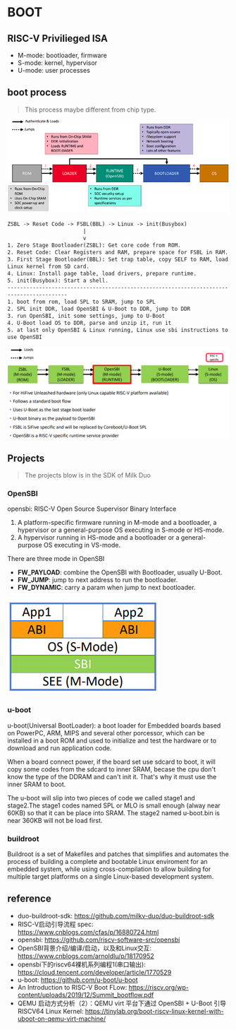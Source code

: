 # BOOT

## RISC-V Privilieged ISA
- M-mode: bootloader, firmware 
- S-mode: kernel, hypervisor
- U-mode: user processes

## boot process
> This process maybe different from chip type.  

![boot process](./images/boot_process.png)

```
ZSBL -> Reset Code -> FSBL(BBL) -> Linux -> init(Busybox)
                        |
                        v
1. Zero Stage Bootloader(ZSBL): Get core code from ROM.
2. Reset Code: Clear Registers and RAM, prepare space for FSBL in RAM.
3. First Stage Bootloader(BBL): Set trap table, copy SELF to RAM, load Linux kernel from SD card.
4. Linux: Install page table, load drivers, prepare runtime.
5. init(Busybox): Start a shell.
-----------------------------------------------------------------------------------------
1. boot from rom, load SPL to SRAM, jump to SPL
2. SPL init DDR, load OpenSBI & U-Boot to DDR, jump to DDR
3. run OpenSBI, init some settings, jump to U-Boot
4. U-Boot load OS to DDR, parse and unzip it, run it
5. at last only OpenSBI & Linux running, Linux use sbi instructions to use OpenSBI
```

![riscv boot process](./images/riscv_boot_process.png)

## Projects
> The projects blow is in the SDK of Milk Duo

### OpenSBI
opensbi: RISC-V Open Source Supervisor Binary Interface

1. A platform-specific firmware running in M-mode and a bootloader, a hypervisor or a general-purpose OS executing in S-mode or HS-mode.
2. A hypervisor running in HS-mode and a bootloader or a general-purpose OS executing in VS-mode.

There are three mode in OpenSBI
- **FW_PAYLOAD**: combine the OpenSBI with Bootloader, usually U-Boot.
- **FW_JUMP**: jump to next address to run the bootloader.
- **FW_DYNAMIC**: carry a param when jump to next bootloader.

![OpenSBI arch](./images/OpenSBI.png)

### u-boot

u-boot(Universal BootLoader): a boot loader for Embedded boards based on PowerPC, ARM, MIPS and several other porcessor, which can be installed in a boot ROM and used to initialize and test the hardware or to download and run application code.

When a board connect power, if the board set use sdcard to boot, it will copy some codes from the sdcard to inner SRAM, becase the cpu don't know the type of the DDRAM and can't init it. That's why it must use the inner SRAM to boot.

The u-boot will slip into two pieces of code we called stage1 and stage2.The stage1 codes named SPL or MLO is small enough (alway near 60KB) so that it can be place into SRAM. The stage2 named u-boot.bin is near 360KB will not be load first.

### buildroot

Buildroot is a set of Makefiles and patches that simplifies and automates the process of building a complete and bootable Linux enviroment for an embedded system, while using cross-compilation to allow building for multiple target platforms on a single Linux-based development system.

## reference
- duo-buildroot-sdk: https://github.com/milkv-duo/duo-buildroot-sdk
- RISC-V启动引导流程 spec: https://www.cnblogs.com/cfas/p/16880724.html
- opensbi: https://github.com/riscv-software-src/opensbi
- OpenSBI背景介绍/编译/启动，以及和Linux交互: https://www.cnblogs.com/arnoldlu/p/18170952
- opensbi下的riscv64裸机系列编程1(串口输出): https://cloud.tencent.com/developer/article/1770529
- u-boot: https://github.com/u-boot/u-boot
- An Introduction to RISC-V Boot FLow: https://riscv.org/wp-content/uploads/2019/12/Summit_bootflow.pdf 
- QEMU 启动方式分析（2）：QEMU virt 平台下通过 OpenSBI + U-Boot 引导 RISCV64 Linux Kernel: https://tinylab.org/boot-riscv-linux-kernel-with-uboot-on-qemu-virt-machine/